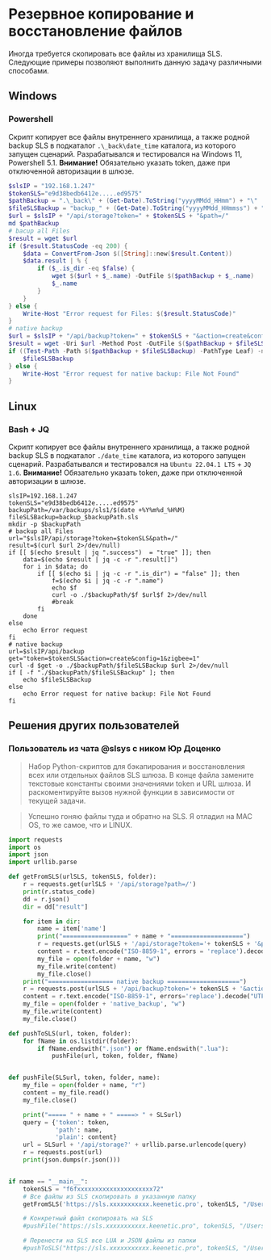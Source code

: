 # Резервное копирование и восстановление файлов

Иногда требуется скопировать все файлы из хранилища SLS. Следующие примеры позволяют выполнить данную задачу различными способами.

## Windows 

### Powershell

Скрипт копирует все файлы внутреннего хранилища, а также родной backup SLS в подкаталог `.\_back\date_time` каталога, из которого запущен сценарий. Разрабатывался и тестировался на Windows 11, Powershell 5.1. **Внимание!** Обязательно указать token, даже при отключенной авторизации в шлюзе.

```powershell
$slsIP = "192.168.1.247"
$tokenSLS="e9d38bedb6412e.....ed9575"
$pathBackup = ".\_back\" + (Get-Date).ToString("yyyyMMdd_HHmm") + "\"
$fileSLSBackup = "backup_" + (Get-Date).ToString("yyyyMMdd_HHmmss") + ".sls"
$url = $slsIP + "/api/storage?token=" + $tokenSLS + "&path=/"
md $pathBackup
# bacup all Files
$result = wget $url
if ($result.StatusCode -eq 200) {
	$data = ConvertFrom-Json $([String]::new($result.Content))
	$data.result | % {
		if ($_.is_dir -eq $false) {
			wget $($url + $_.name) -OutFile $($pathBackup + $_.name)
			$_.name
		}
	}
} else {
	Write-Host "Error request for Files: $($result.StatusCode)"
}
# native backup
$url = $slsIP + "/api/backup?token=" + $tokenSLS + "&action=create&config=1&zigbee=1"
$result = wget -Uri $url -Method Post -OutFile $($pathBackup + $fileSLSBackup)
if ((Test-Path -Path $($pathBackup + $fileSLSBackup) -PathType Leaf) -ne $false) {
	$fileSLSBackup
} else {
	Write-Host "Error request for native backup: File Not Found"
}
```

## Linux

### Bash + JQ

Скрипт копирует все файлы внутреннего хранилища, а также родной backup SLS в подкаталог `./date_time` каталога, из которого запущен сценарий. Разрабатывался и тестировался на `Ubuntu 22.04.1 LTS` + `JQ 1.6`. **Внимание!** Обязательно указать token, даже при отключенной авторизации в шлюзе.

```shell
slsIP=192.168.1.247
tokenSLS="e9d38bedb6412e.....ed9575"
backupPath=/var/backups/sls1/$(date +%Y%m%d_%H%M)
fileSLSBackup=backup_$backupPath.sls
mkdir -p $backupPath
# backup all Files
url="$slsIP/api/storage?token=$tokenSLS&path=/"
result=$(curl $url 2>/dev/null)
if [[ $(echo $result | jq ".success")  = "true" ]]; then 
	data=$(echo $result | jq -c -r ".result[]")
	for i in $data; do
		if [[ $(echo $i | jq -c -r ".is_dir") = "false" ]]; then
			f=$(echo $i | jq -c -r ".name")
			echo $f
			curl -o ./$backupPath/$f $url$f 2>/dev/null
			#break
		fi
	done
else
	echo Error request
fi
# native backup
url=$slsIP/api/backup
get="token=$tokenSLS&action=create&config=1&zigbee=1"
curl -d $get -o ./$backupPath/$fileSLSBackup $url 2>/dev/null
if [ -f "./$backupPath/$fileSLSBackup" ]; then
	echo $fileSLSBackup
else
	echo Error request for native backup: File Not Found
fi

```

## Решения других пользователей

### Пользователь из чата @slsys с ником Юр Доценко

> Набор Python-скриптов для бэкапирования и восстановления всех или отдельных файлов SLS шлюза. В конце файла замените текстовые константы своими значениями token и URL шлюза. И раскоментируйте вызов нужной функции в зависимости от текущей задачи.

> Успешно гоняю файлы туда и обратно на SLS. Я отладил на MAC OS, то же самое, что и LINUX.

```python
import requests
import os
import json
import urllib.parse

def getFromSLS(urlSLS, tokenSLS, folder):
    r = requests.get(urlSLS + '/api/storage?path=/')
    print(r.status_code)
    dd = r.json()
    dir = dd["result"]

    for item in dir:
        name = item['name']
        print("==================" + name + "====================")
        r = requests.get(urlSLS + '/api/storage?token='+ tokenSLS + '&path=/' + name)
        content = r.text.encode("ISO-8859-1", errors = 'replace').decode("UTF-8")
        my_file = open(folder + name, "w")
        my_file.write(content)
        my_file.close()
    print("================== native backup ====================")
    r = requests.post(urlSLS + '/api/backup?token='+ tokenSLS + '&action=create&config=1&zigbee=1')
    content = r.text.encode("ISO-8859-1", errors='replace').decode("UTF-8")
    my_file = open(folder + 'native_backup', "w")
    my_file.write(content)
    my_file.close()

def pushToSLS(url, token, folder):
    for fName in os.listdir(folder):
        if fName.endswith(".json") or fName.endswith(".lua"):
            pushFile(url, token, folder, fName)


def pushFile(SLSurl, token, folder, name):
    my_file = open(folder + name, "r")
    content = my_file.read()
    my_file.close()

    print("===== " + name + " =====> " + SLSurl)
    query = {'token': token,
             'path': name,
             'plain': content}
    url = SLSurl + '/api/storage?' + urllib.parse.urlencode(query)
    r = requests.post(url)
    print(json.dumps(r.json()))


if name == "__main__":
    tokenSLS = "f6fxxxxxxxxxxxxxxxxxxxxx72"
    # Все файлы из SLS скопировать в указанную папку
    getFromSLS('https://sls.xxxxxxxxxxx.keenetic.pro', tokenSLS, "/Users/docn/Documents/SLS_files/test/")

    # Конкретный файл скопировать на SLS
    #pushFile("https://sls.xxxxxxxxxxx.keenetic.pro", tokenSLS, "/Users/docn/Documents/SLS_files/test/", "test.lua")

    # Перенести на SLS все LUA и JSON файлы из папки
    #pushToSLS("https://sls.xxxxxxxxxxx.keenetic.pro", tokenSLS, "/Users/docn/Documents/SLS_files/sls_sls_files/")
```
